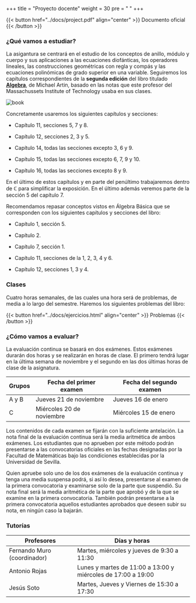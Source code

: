 +++
title = "Proyecto docente"
weight = 30
pre = "<i class='fa fa-book'></i> "
+++

{{< button href="../docs/project.pdf" align="center" >}} Documento oficial {{< /button >}}

### ¿Qué vamos a estudiar?

La asigantura se centrará en el estudio de los conceptos de anillo, módulo y cuerpo y sus aplicaciones a las ecuaciones diofánticas, los operadores lineales, las construcciones geométricas con regla y compás y las ecuaciones polinómicas de grado superior en una variable. Seguiremos los capítulos correspondientes de la **segunda edición** del libro titulado [**Algebra**](https://fama.us.es/discovery/search?query=any,contains,algebra%20artin&tab=all_data_not_idus&search_scope=all_data_not_idus&sortby=date_d&vid=34CBUA_US:VU1&facet=frbrgroupid,include,20288007660796345&lang=es&offset=0), de Michael Artin, basado en las notas que este profesor del Massachussets Institute of Technology usaba en sus clases. 

![book](../images/book.jpeg)

Concretamente usaremos los siguientes capítulos y secciones:

* Capítulo 11, secciones 5, 7 y 8.

* Capítulo 12, secciones 2, 3 y 5.

* Capítulo 14, todas las secciones excepto 3, 6 y 9.

* Capítulo 15, todas las secciones excepto 6, 7, 9 y 10.

* Capítulo 16, todas las secciones excepto 8 y 9.

En el último de estos capítulos y en parte del penúltimo trabajaremos dentro de $\mathbb{C}$ para simplificar la exposición. En el último además veremos parte de la sección 5 del capítulo 7.

Recomendamos repasar conceptos vistos en Álgebra Básica que se corresponden con los siguientes capítulos y secciones del libro:

* Capítulo 1, sección 5.

* Capítulo 2.

* Capítulo 7, sección 1.

* Capítulo 11, secciones de la 1, 2, 3, 4 y 6.

* Capítulo 12, secciones 1, 3 y 4.

### Clases

Cuatro horas semanales, de las cuales una hora será de problemas, de media a lo largo del semestre. Haremos los siguientes problemas del libro:

{{< button href="../docs/ejercicios.html" align="center" >}} Problemas {{< /button >}}

### ¿Cómo vamos a evaluar?

La evaluación continua se basará en dos exámenes. Estos exámenes durarán dos horas y se realizarán en horas de clase. El primero tendrá lugar en la última semana de noviembre y el segundo en las dos últimas horas de clase de la asignatura.

| Grupos            | Fecha del primer examen        | Fecha del segundo examen        |
| ------------------| ------------------------------ | ------------------------------- |
| A y B             | Jueves 21 de noviembre         | Jueves 16 de enero              |
| C                 | Miércoles 20 de noviembre      | Miércoles 15 de enero           |

Los contenidos de cada examen se fijarán con la suficiente antelación. La nota final de la evaluación continua será la media aritmética de ambos exámenes. Los estudiantes que no aprueben por este método podrán presentarse a las convocatorias oficiales en las fechas designadas por la Facultad de Matemáticas bajo las condiciones establecidas por la Universidad de Sevilla. 

Quien apruebe solo uno de los dos exámenes de la evaluación continua y tenga una media suspensa podrá, si así lo desea, presentarse al examen de la primera convocatoria y examinarse solo de la parte que suspendió. Su nota final será la media aritmética de la parte que aprobó y de la que se examine en la primera convocatoria. También podrán presentarse a la primera convocatoria aquellos estudiantes aprobados que deseen subir su nota, en ningún caso la bajarán.

### Tutorías

| Profesores                      | Días y horas                                                 |
|---------------------------------|--------------------------------------------------------------|
| Fernando Muro (coordinador)     | Martes, miércoles y jueves de 9:30 a 11:30                   |
| Antonio Rojas                   | Lunes y martes de 11:00 a 13:00 y miércoles de 17:00 a 19:00 |
| Jesús Soto                      | Martes, Jueves y Viernes de 15:30 a 17:30                    |

